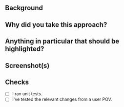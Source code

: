 ## Background


## Why did you take this approach?


## Anything in particular that should be highlighted?


## Screenshot(s)


## Checks
- [ ] I ran unit tests.
- [ ] I've tested the relevant changes from a user POV.

